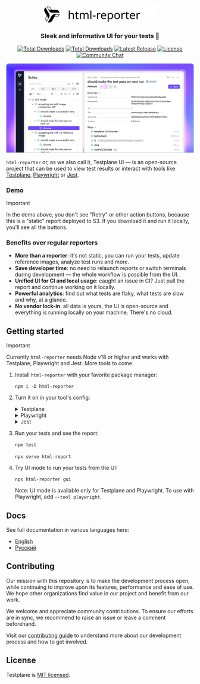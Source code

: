 <p align="center">
    <picture>
        <source media="(prefers-color-scheme: dark)" srcset="docs/images/html-reporter-dark.svg" width="300">
        <source media="(prefers-color-scheme: light)" srcset="docs/images/html-reporter-light.svg" width="300">
        <img alt="html-reporter logo" src="docs/images/html-reporter-light.svg" width="300">
    </picture>
</p>

<h3 align="center">Sleek and informative UI for your tests 🚀</h3>

<p align="center">
    <a href="https://testplane.io"><img src="https://img.shields.io/badge/Docs-Website-6c47ff" alt="Total Downloads"></a>
    <a href="https://www.npmjs.com/package/html-reporter"><img src="https://img.shields.io/npm/dt/html-reporter.svg" alt="Total Downloads"></a>
    <a href="https://github.com/gemini-testing/html-reporter/releases"><img src="https://img.shields.io/npm/v/html-reporter.svg" alt="Latest Release"></a>
    <a href="https://github.com/gemini-testing/html-reporter/blob/master/LICENSE"><img src="https://img.shields.io/npm/l/html-reporter.svg" alt="License"></a>
    <a href="https://t.me/testplane"><img src="https://img.shields.io/badge/community-chat-blue?logo=telegram" alt="Community Chat"></a>
</p>

<img src="docs/images/html-reporter-demo.png">

<br/>

`html-reporter` or, as we also call it, Testplane UI — is an open-source project that can be used to view test results or interact with tools like [Testplane](https://testplane.io), [Playwright](https://playwright.dev/) or [Jest](https://jestjs.io/).

### [Demo](https://storage.yandexcloud.net/testplane-ui-demo/v10.16.3/new-ui.html#/suites/Test%20results%20appearance%20Test%20with%20error%20should%20look%20as%20expected%20chrome)

> [!IMPORTANT]
> In the demo above, you don't see "Retry" or other action buttons, because this is a "static" report deployed to S3. If you download it and run it locally, you'll see all the buttons.

### Benefits over regular reporters

- **More than a reporter**: it's not static, you can run your tests, update reference images, analyze test runs and more.
- **Save developer time**: no need to relaunch reports or switch terminals during development — the whole workflow is possible from the UI.
- **Unified UI for CI and local usage**: caught an issue in CI? Just pull the report and continue working on it locally.
- **Powerful analytics**: find out what tests are flaky, what tests are slow and why, at a glance.
- **No vendor lock-in**: all data is yours, the UI is open-source and everything is running locally on your machine. There's no cloud.

## Getting started

> [!IMPORTANT]
> Currently `html-reporter` needs Node v18 or higher and works with Testplane, Playwright and Jest. More tools to come.

1. Install `html-reporter` with your favorite package manager:

    ```shell
    npm i -D html-reporter
    ```

2. Turn it on in your tool's config:

    <details>
        <summary>Testplane</summary>

        // .testplane.config.ts
        export = {
            // ...
            plugins: {
                'html-reporter/testplane': {
                    enabled: true,
                    path: 'html-report',
                },
            },
        };

    </details>

    <details>
        <summary>Playwright</summary>

        // playwright.config.ts
        export default defineConfig({
            // ...
            reporter: [
                ['html-reporter/playwright', {
                    enabled: true,
                    defaultView: 'failed',
                    path: 'html-report',
                }],
            ],
        });

    </details>
    <details>
        <summary>Jest</summary>

        const config = {
            // ...
            reporters: [
                ['html-reporter/jest', {
                    path: 'html-report',
                }]
            ],
        };

    </details>

3. Run your tests and see the report:

    ```shell
    npm test

    npx serve html-report
    ```

4. Try UI mode to run your tests from the UI:

    ```shell
    npx html-reporter gui
    ```

    Note: UI mode is available only for Testplane and Playwright. To use with Playwright, add `--tool playwright`.

## Docs

See full documentation in various languages here:
* [English](./docs/en/html-reporter.md)
* [Русский](./docs/ru/html-reporter.md)

## Contributing

Our mission with this repository is to make the development process open, while continuing to improve upon its features, performance and ease of use. We hope other organizations find value in our project and benefit from our work.

We welcome and appreciate community contributions. To ensure our efforts are in sync, we recommend to raise an issue or leave a comment beforehand.

Visit our [contributing guide](CONTRIBUTING.md) to understand more about our development process and how to get involved.

## License

Testplane is [MIT licensed](LICENSE).
